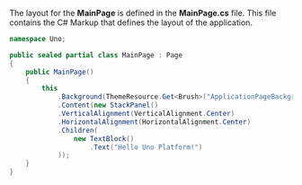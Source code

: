 

The layout for the **MainPage** is defined in the **MainPage.cs** file. This file contains the C# Markup that defines the layout of the application.

```csharp
namespace Uno;

public sealed partial class MainPage : Page
{
    public MainPage()
    {
        this
            .Background(ThemeResource.Get<Brush>("ApplicationPageBackgroundThemeBrush"))
            .Content(new StackPanel()
            .VerticalAlignment(VerticalAlignment.Center)
            .HorizontalAlignment(HorizontalAlignment.Center)
            .Children(
                new TextBlock()
                    .Text("Hello Uno Platform!")
            ));
    }
}

```